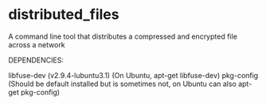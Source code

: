 # distributed_files
A command line tool that distributes a compressed and encrypted file across a network

DEPENDENCIES:

libfuse-dev (v2.9.4-lubuntu3.1) (On Ubuntu, apt-get libfuse-dev)
pkg-config (Should be default installed but is sometimes not, on Ubuntu can also apt-get pkg-config)
